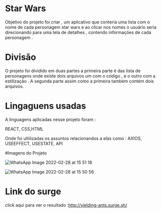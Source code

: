 # Star Wars 

 Objetivo do projeto foi criar , um aplicativo que conteria uma lista com o nome de cada personagem  star wars 
 e ao clicar nos nomes o usuário seria direcionando para uma tela de detalhes , contendo informações de cada personagem .
 
 # Divisão 
 
 O projeto foi dividido em duas partes a primeira parte é das lista de personagens onde existe dois arquivos um com o código , e o outro 
 com a estilização . 
 A segunda parte assim como a primeira também contém dois arquivos. 
 
 # Lingaguens usadas
 
 A linguagens aplicadas nesse projeto foram :
  
REACT, CSS,HTML
 
 Onde foi ultilizadas os assuntos relacionandos a elas como : 
AXIOS, USEEFFECT, USESTATE, API

#Imagens do Projeto 
 
![WhatsApp Image 2022-02-28 at 15 51 18](https://user-images.githubusercontent.com/86736303/156045137-bb080c8e-9795-43b9-b5d1-e9cd31b995e3.jpeg)

 
![WhatsApp Image 2022-02-28 at 15 50 56](https://user-images.githubusercontent.com/86736303/156045180-7d176faf-c240-4d2c-808e-c5d701abd23f.jpeg)


# Link do surge 

click aqui para ver o resultado :http://yielding-ants.surge.sh/
